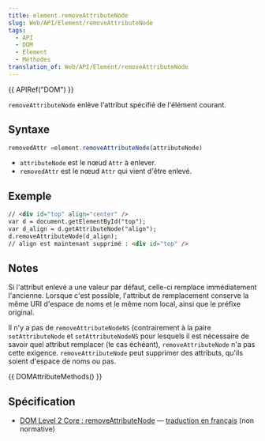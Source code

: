 ```yaml
---
title: element.removeAttributeNode
slug: Web/API/Element/removeAttributeNode
tags:
  - API
  - DOM
  - Element
  - Méthodes
translation_of: Web/API/Element/removeAttributeNode
---
```

{{ APIRef("DOM") }}

`removeAttributeNode` enlève l'attribut spécifié de l'élément courant.

## Syntaxe

```js
removedAttr =element.removeAttributeNode(attributeNode)
```

- `attributeNode` est le nœud `Attr` à enlever.
- `removedAttr` est le nœud `Attr` qui vient d'être enlevé.

## Exemple

```html
// <div id="top" align="center" />
var d = document.getElementById("top");
var d_align = d.getAttributeNode("align");
d.removeAttributeNode(d_align);
// align est maintenant supprimé : <div id="top" />
```

## Notes

Si l'attribut enlevé a une valeur par défaut, celle-ci remplace immédiatement l'ancienne. Lorsque c'est possible, l'attribut de remplacement conserve la même URI d'espace de noms et le même nom local, ainsi que le préfixe original.

Il n'y a pas de `removeAttributeNodeNS` (contrairement à la paire `setAttributeNode` et `setAttributeNodeNS` pour lesquels il est nécessaire de savoir quel attribut remplacer (le cas échéant),  `removeAttributeNode` n'a pas cette exigence.  `removeAttributeNode` peut supprimer des attributs, qu'ils soient d'espace de noms ou pas.

{{ DOMAttributeMethods() }}

## Spécification

- [DOM Level 2 Core&nbsp;: removeAttributeNode](http://www.w3.org/TR/DOM-Level-2-Core/core.html#ID-D589198) — [traduction en français](http://www.yoyodesign.org/doc/w3c/dom2-core/core.html#ID-D589198) (non normative)
